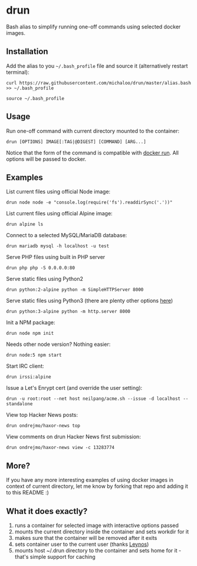 # drun
Bash alias to simplify running one-off commands using selected docker images.

## Installation

Add the alias to you `~/.bash_profile` file and source it (alternatively restart terminal):

`curl https://raw.githubusercontent.com/michaloo/drun/master/alias.bash >> ~/.bash_profile`

`source ~/.bash_profile`

## Usage

Run one-off command with current directory mounted to the container:

`drun [OPTIONS] IMAGE[:TAG|@DIGEST] [COMMAND] [ARG...]`

Notice that the form of the command is compatible with [docker run](https://docs.docker.com/engine/reference/run/). All options will be passed to docker.

## Examples

List current files using official Node image:

`drun node node -e "console.log(require('fs').readdirSync('.'))"`

List current files using official Alpine image:

`drun alpine ls`

Connect to a selected MySQL/MariaDB database:

`drun mariadb mysql -h localhost -u test`

Serve PHP files using built in PHP server

`drun php php -S 0.0.0.0:80`

Serve static files using Python2

`drun python:2-alpine python -m SimpleHTTPServer 8000`

Serve static files using Python3 (there are plenty other options [here](https://gist.github.com/willurd/5720255))

`drun python:3-alpine python -m http.server 8000`

Init a NPM package:

`drun node npm init`

Needs other node version? Nothing easier:

`drun node:5 npm start`

Start IRC client:

`drun irssi:alpine`

Issue a Let's Enrypt cert (and override the user setting):

`drun -u root:root --net host neilpang/acme.sh --issue -d localhost --standalone`

View top Hacker News posts:

`drun ondrejmo/haxor-news top`

View comments on drun Hacker News first submission:

`drun ondrejmo/haxor-news view -c 13283774`

## More?

If you have any more interesting examples of using docker images
in context of current directory, let me know by forking that repo
and adding it to this README :)

## What it does exactly?

1. runs a container for selected image with interactive options passed
2. mounts the current directory inside the container and sets workdir for it
3. makes sure that the container will be removed after it exits
4. sets container user to the current user (thanks [Leynos](https://news.ycombinator.com/item?id=13284468))
5. mounts host ~/.drun directory to the container and sets home for it - that's simple support for caching
